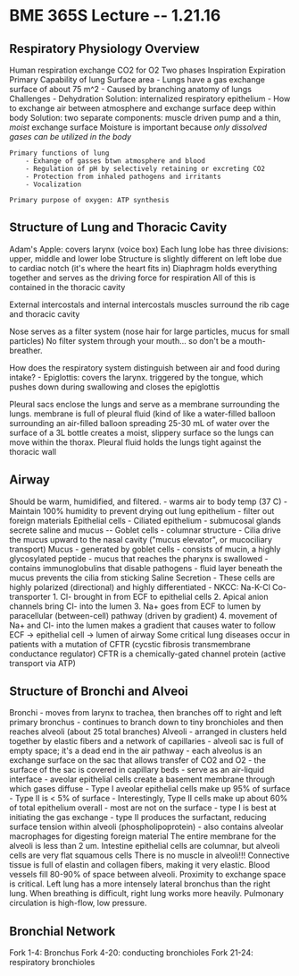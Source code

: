 BME 365S Lecture -- 1.21.16
==

Respiratory Physiology Overview
-
Human respiration
	exchange CO2 for O2
	Two phases
		Inspiration
		Expiration
	Primary Capability of lung
		Surface area
			- Lungs have a gas exchange surface of about 75 m^2
			- Caused by branching anatomy of lungs
	Challenges
		- Dehydration
			Solution: internalized respiratory epithelium
		- How to exchange air between atmosphere and exchange surface deep within body
	 		Solution: two separate components: muscle driven pump and a thin, *moist* exchange surface
	Moisture is important because *only dissolved gases can be utilized in the body*	

	Primary functions of lung
		- Exhange of gasses btwn atmosphere and blood
		- Regulation of pH by selectively retaining or excreting CO2
		- Protection from inhaled pathogens and irritants
		- Vocalization	

	Primary purpose of oxygen: ATP synthesis

Structure of Lung and Thoracic Cavity
-
Adam's Apple: covers larynx (voice box)
Each lung lobe has three divisions: upper, middle and lower lobe
Structure is slightly different on left lobe due to cardiac notch (it's where the heart fits in)
Diaphragm holds everything together and serves as the driving force for respiration
All of this is contained in the thoracic cavity

External intercostals and internal intercostals muscles surround the rib cage and thoracic cavity

Nose serves as a filter system (nose hair for large particles, mucus for small particles)
No filter system through your mouth... so don't be a mouth-breather.

How does the respiratory system distinguish between air and food during intake?
	- Epiglottis: covers the larynx.
		triggered by the tongue, which pushes down during swallowing and closes the epiglottis

Pleural sacs enclose the lungs and serve as a membrane surrounding the lungs.
	membrane is full of pleural fluid (kind of like a water-filled balloon surrounding an air-filled balloon
	spreading 25-30 mL of water over the surface of a 3L bottle
	creates a moist, slippery surface so the lungs can move within the thorax.
	Pleural fluid holds the lungs tight against the thoracic wall

Airway
-
Should be warm, humidified, and filtered.
	- warms air to body temp (37 C)
	- Maintain 100% humidity to prevent drying out lung epithelium
	- filter out foreign materials
Epithelial cells
	- Ciliated epithelium
	- submucosal glands secrete saline and mucus -- Goblet cells
	- columnar structure
	- Cilia drive the mucus upward to the nasal cavity ("mucus elevator", or mucociliary transport)
Mucus
	- generated by goblet cells
	- consists of mucin, a highly glycosylated peptide
	- mucus that reaches the pharynx is swallowed
	- contains immunoglobulins that disable pathogens
	- fluid layer beneath the mucus prevents the cilia from sticking
Saline Secretion
	- These cells are highly polarized (directional) and highly differentiated
	- NKCC: Na-K-Cl Co-transporter
		1. Cl- brought in from ECF to epithelial cells
		2. Apical anion channels bring Cl- into the lumen
		3. Na+ goes from ECF to lumen by paracellular (between-cell) pathway (driven by gradient)
		4. movement of Na+ and Cl- into the lumen makes a gradient that causes water to follow
		ECF -> epithelial cell -> lumen of airway
		Some critical lung diseases occur in patients with a mutation of CFTR (cycstic fibrosis transmembrane conductance regulator)
			CFTR is a chemically-gated channel protein (active transport via ATP)

	
Structure of Bronchi and Alveoi
-
Bronchi
	- moves from larynx to trachea, then branches off to right and left primary bronchus
	- continues to branch down to tiny bronchioles and then reaches alveoli (about 25 total branches)
Alveoli
	- arranged in clusters held together by elastic fibers and a network of capillaries
	- alveoli sac is full of empty space; it's a dead end in the air pathway
	- each alveolus is an exchange surface on the sac that allows transfer of CO2 and O2
	- the surface of the sac is covered in capillary beds
	- serve as an air-liquid interface
	- aveolar epithelial cells create a basement membrane through which gases diffuse
	- Type I aveolar epithelial cells make up 95% of surface
	- Type II is < 5% of surface
		- Interestingly, Type II cells make up about 60% of total epithelium overall
		- most are not on the surface
		- type I is best at initiating the gas exchange
		- type II produces the surfactant, reducing surface tension within alveoli (phospholipoprotein)
		- also contains alveolar macrophages for digesting foreign material
The entire membrane for the alveoli is less than 2 um.
Intestine epithelial cells are columnar, but alveoli cells are very flat squamous cells
There is no muscle in alveoli!!!
Connective tissue is full of elastin and collagen fibers, making it very elastic.
Blood vessels fill 80-90% of space between alveoli. Proximity to exchange space is critical.
Left lung has a more intensely lateral bronchus than the right lung. When breathing is difficult, right lung works more heavily.
Pulmonary circulation is high-flow, low pressure.

Bronchial Network
-
Fork 1-4: Bronchus
Fork 4-20: conducting bronchioles
Fork 21-24: respiratory bronchioles


